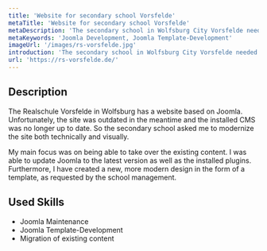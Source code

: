 ```yaml
---
title: 'Website for secondary school Vorsfelde'
metaTitle: 'Website for secondary school Vorsfelde'
metaDescription: 'The secondary school in Wolfsburg City Vorsfelde needed a refresh of their existing webpage.'
metaKeywords: 'Joomla Development, Joomla Template-Development'
imageUrl: '/images/rs-vorsfelde.jpg'
introduction: 'The secondary school in Wolfsburg City Vorsfelde needed a refresh of their existing webpage.'
url: 'https://rs-vorsfelde.de/'
---
```

## Description

The Realschule Vorsfelde in Wolfsburg has a website based on Joomla. Unfortunately, the site was outdated in the meantime and the installed CMS was no longer up to date. So the secondary school asked me to modernize the site both technically and visually.

My main focus was on being able to take over the existing content. I was able to update Joomla to the latest version as well as the installed plugins. Furthermore, I have created a new, more modern design in the form of a template, as requested by the school management.

## Used Skills

* Joomla Maintenance
* Joomla Template-Development
* Migration of existing content